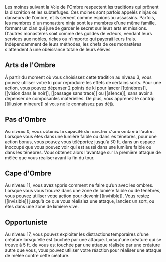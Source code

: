 Les moines suivant la Voie de l'Ombre respectent les traditions qui prônent la discrétion et les subterfuges. Ces moines sont parfois appelés ninjas ou danseurs de l'ombre, et ils servent comme espions ou assassins. Parfois, les membres d'un monastère ninja sont les membres d'une même famille, formant un clan qui jure de garder le secret sur leurs arts et missions. D'autres monastères sont comme des guildes de voleurs, vendant leurs services aux nobles, riches ou n'importe qui payerait leurs frais. Indépendamment de leurs méthodes, les chefs de ces monastères s'attendent à une obéissance totale de leurs élèves.

## Arts de l'Ombre

À partir du moment où vous choisissez cette tradition au niveau 3, vous pouvez utiliser votre ki pour reproduire les effets de certains sorts. Pour une action, vous pouvez dépenser 2 points de ki pour lancer [[ténèbres]], [[vision dans le noir]], [[passage sans trace]] ou [[silence]], sans avoir à dépenser de composantes matérielles. De plus, vous apprenez le cantrip [[illusion mineure]] si vous ne le connaissez pas déjà.

## Pas d'Ombre

Au niveau 6, vous obtenez la capacité de marcher d'une ombre à l'autre. Lorsque vous êtes dans une lumière faible ou dans les ténèbres, pour une action bonus, vous pouvez vous téléportez jusqu'à 60 ft. dans un espace inoccupé que vous pouvez voir qui est aussi dans une lumière faible ou dans les ténèbres. Vous obtenez alors l'avantage sur la première attaque de mêlée que vous réaliser avant la fin du tour.

## Cape d'Ombre

Au niveau 11, vous avez appris comment ne faire qu'un avec les ombres. Lorsque vous vous trouvez dans une zone de lumière faible ou de ténèbres, vous pouvez utiliser votre action pour devenir [[invisible]]. Vous restez [[invisible]] jusqu'à ce que vous réalisiez une attaque, lanciez un sort, ou êtes dans une zone de lumière vive.

## Opportuniste

Au niveau 17, vous pouvez exploiter les distractions temporaires d'une créature lorsqu'elle est touchée par une attaque. Lorsqu'une créature qui se trouve à 5 ft. de vous est touchée par une attaque réalisée par une créature autre que vous, vous pouvez utiliser votre réaction pour réaliser une attaque de mêlée contre cette créature.